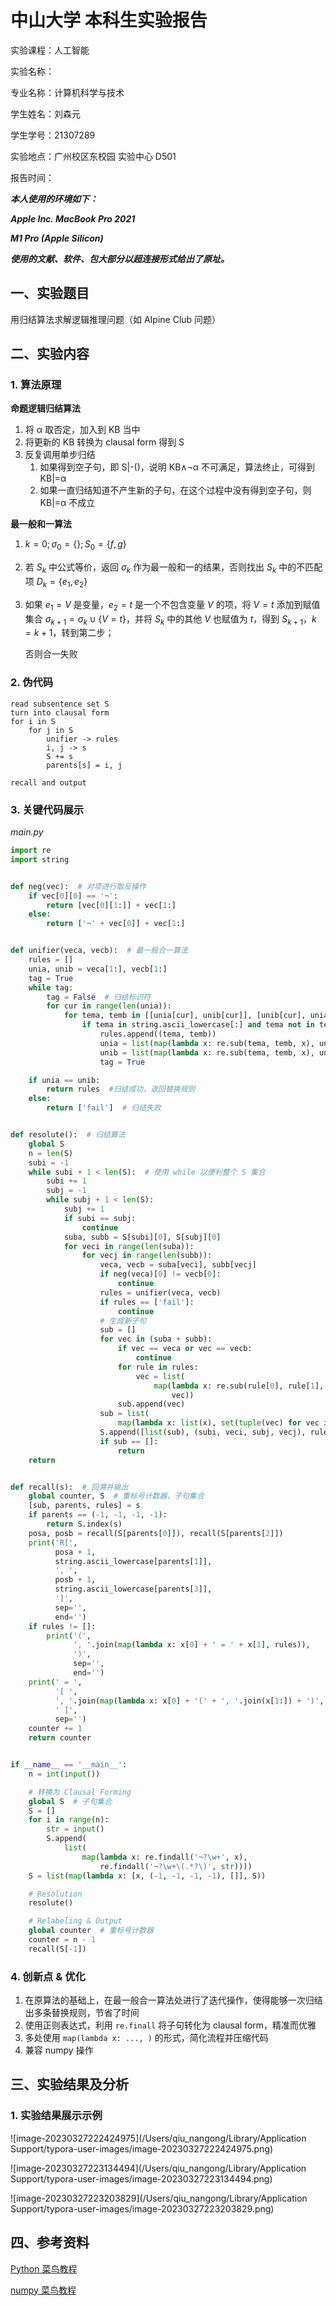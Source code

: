 # 中山大学 本科生实验报告

实验课程：人工智能

实验名称：

专业名称：计算机科学与技术

学生姓名：刘森元

学生学号：21307289

实验地点：广州校区东校园 实验中心 D501

报告时间：



***本人使用的环境如下：***

***Apple Inc. MacBook Pro 2021***

***M1 Pro (Apple Silicon)***

***使用的文献、软件、包大部分以超连接形式给出了原址。***



## 一、实验题目

用归结算法求解逻辑推理问题（如 AIpine Club 问题）

## 二、实验内容

### 1. 算法原理

**命题逻辑归结算法**

1. 将 α 取否定，加入到 KB 当中
2. 将更新的 KB 转换为 clausal form 得到 S
3. 反复调用单步归结
   1. 如果得到空子句，即 S|-()，说明 KB∧¬α 不可满足，算法终止，可得到 KB|=α
   2. 如果一直归结知道不产生新的子句，在这个过程中没有得到空子句，则 KB|=α 不成立

**最一般和一算法**

1. $k=0;\sigma_0=\{\};S_0=\{f,g\}$

2. 若 $S_k$ 中公式等价，返回 $\sigma_k$ 作为最一般和一的结果，否则找出 $S_k$ 中的不匹配项 $D_k=\{e_1,e_2\}$

3. 如果 $e_1=V$ 是变量，$e_2=t$ 是一个不包含变量 $V$ 的项，将 $V=t$ 添加到赋值集合 $\sigma_{k+1}=\sigma_k\cup\{V=t\}$，并将 $S_k$ 中的其他 $V$ 也赋值为 $t$，得到 $S_{k+1}$，$k=k+1$，转到第二步；

   否则合一失败

### 2. 伪代码

```
read subsentence set S
turn into clausal form
for i in S
	for j in S
		unifier -> rules
		i, j -> s
		S += s
		parents[s] = i, j
		
recall and output
```

### 3. 关键代码展示

*main.py*

```python
import re
import string


def neg(vec):  # 对项进行取反操作
    if vec[0][0] == '¬':
        return [vec[0][1:]] + vec[1:]
    else:
        return ['¬' + vec[0]] + vec[1:]


def unifier(veca, vecb):  # 最一般合一算法
    rules = []
    unia, unib = veca[1:], vecb[1:]
    tag = True
    while tag:
        tag = False  # 归结标识符
        for cur in range(len(unia)):
            for tema, temb in [[unia[cur], unib[cur]], [unib[cur], unia[cur]]]:
                if tema in string.ascii_lowercase[:] and tema not in temb and temb not in string.ascii_lowercase:  # 判断是否为一阶变量并不互相包含
                    rules.append((tema, temb))
                    unia = list(map(lambda x: re.sub(tema, temb, x), unia))
                    unib = list(map(lambda x: re.sub(tema, temb, x), unib))
                    tag = True

    if unia == unib:
        return rules  #归结成功，返回替换规则
    else:
        return ['fail']  # 归结失败


def resolute():  # 归结算法
    global S
    n = len(S)
    subi = -1
    while subi + 1 < len(S):  # 使用 while 以便利整个 S 集合
        subi += 1
        subj = -1
        while subj + 1 < len(S):
            subj += 1
            if subi == subj:
                continue
            suba, subb = S[subi][0], S[subj][0]
            for veci in range(len(suba)):
                for vecj in range(len(subb)):
                    veca, vecb = suba[veci], subb[vecj]
                    if neg(veca)[0] != vecb[0]:
                        continue
                    rules = unifier(veca, vecb)
                    if rules == ['fail']:
                        continue
                    # 生成新子句
                    sub = []
                    for vec in (suba + subb):
                        if vec == veca or vec == vecb:
                            continue
                        for rule in rules:
                            vec = list(
                                map(lambda x: re.sub(rule[0], rule[1], x),
                                    vec))
                        sub.append(vec)
                    sub = list(
                        map(lambda x: list(x), set(tuple(vec) for vec in sub)))
                    S.append([list(sub), (subi, veci, subj, vecj), rules])
                    if sub == []:
                        return
    return


def recall(s):  # 回溯并输出
    global counter, S  # 重标号计数器，子句集合
    [sub, parents, rules] = s
    if parents == (-1, -1, -1, -1):
        return S.index(s)
    posa, posb = recall(S[parents[0]]), recall(S[parents[2]])
    print('R[',
          posa + 1,
          string.ascii_lowercase[parents[1]],
          ', ',
          posb + 1,
          string.ascii_lowercase[parents[3]],
          ']',
          sep='',
          end='')
    if rules != []:
        print('(',
              ', '.join(map(lambda x: x[0] + ' = ' + x[1], rules)),
              ')',
              sep='',
              end='')
    print(' = ',
          '[ ',
          ', '.join(map(lambda x: x[0] + '(' + ', '.join(x[1:]) + ')', sub)),
          ' ]',
          sep='')
    counter += 1
    return counter


if __name__ == '__main__':
    n = int(input())

    # 转换为 Clausal Forming
    global S  # 子句集合
    S = []
    for i in range(n):
        str = input()
        S.append(
            list(
                map(lambda x: re.findall('¬?\w+', x),
                    re.findall('¬?\w+\(.*?\)', str))))
    S = list(map(lambda x: [x, (-1, -1, -1, -1), []], S))

    # Resolution
    resolute()

    # Relabeling & Output
    global counter  # 重标号计数器
    counter = n - 1
    recall(S[-1])
```

### 4. 创新点 & 优化

1. 在原算法的基础上，在最一般合一算法处进行了迭代操作，使得能够一次归结出多条替换规则，节省了时间
2. 使用正则表达式，利用 `re.finall` 将子句转化为 clausal form，精准而优雅
3. 多处使用 `map(lambda x: ..., )` 的形式，简化流程并压缩代码
4. 兼容 numpy 操作

## 三、实验结果及分析

### 1. 实验结果展示示例

![image-20230327222424975](/Users/qiu_nangong/Library/Application Support/typora-user-images/image-20230327222424975.png)

![image-20230327223134494](/Users/qiu_nangong/Library/Application Support/typora-user-images/image-20230327223134494.png)

![image-20230327223203829](/Users/qiu_nangong/Library/Application Support/typora-user-images/image-20230327223203829.png)

## 四、参考资料

[Python 菜鸟教程](https://www.runoob.com/python3/python3-tutorial.html)

[numpy 菜鸟教程](https://www.runoob.com/numpy/numpy-tutorial.html)
